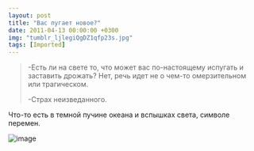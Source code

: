 ```yaml
---
layout: post
title: "Вас пугает новое?"
date: 2011-04-13 00:00:00 +0300
img: "tumblr_ljlegiQgDZ1qfp23s.jpg"
tags: [Imported]
---
```


> <div>
> 
> -Есть ли на свете то, что может вас по-настоящему испугать и заставить дрожать? Нет, речь идет не о чем-то омерзительном или трагическом.
> 
> -Страх неизведанного.
> 
> </div>

Что-то есть в темной пучине океана и вспышках света, символе перемен.

![image](/blog/assetstumblr_ljlegiQgDZ1qfp23s.jpg)